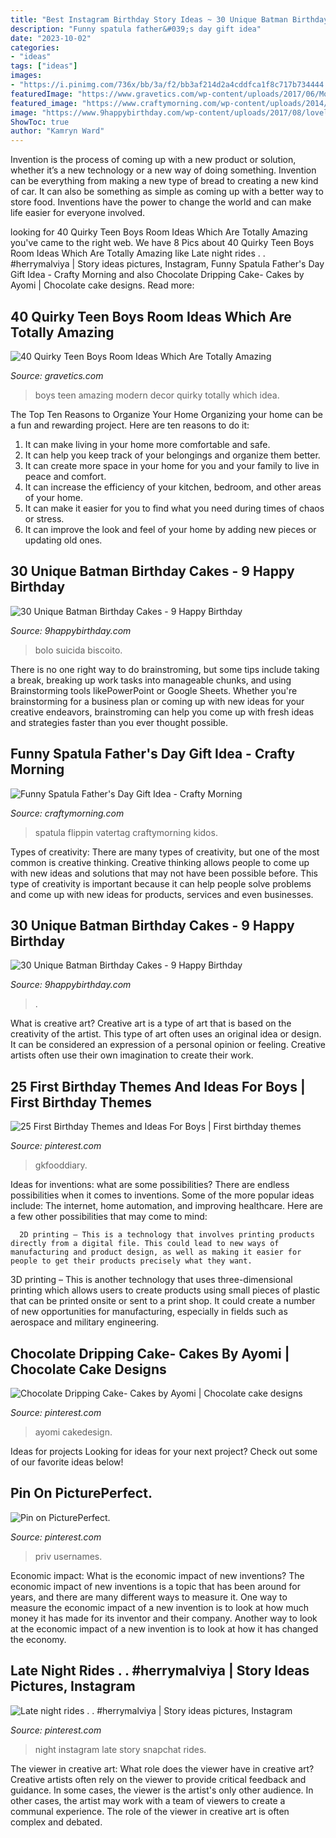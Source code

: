 ```yaml
---
title: "Best Instagram Birthday Story Ideas ~ 30 Unique Batman Birthday Cakes"
description: "Funny spatula father&#039;s day gift idea"
date: "2023-10-02"
categories:
- "ideas"
tags: ["ideas"]
images:
- "https://i.pinimg.com/736x/bb/3a/f2/bb3af214d2a4cddfca1f8c717b734444.jpg"
featuredImage: "https://www.gravetics.com/wp-content/uploads/2017/06/Modern-Room-Decor-Idea.jpg"
featured_image: "https://www.craftymorning.com/wp-content/uploads/2014/05/funny-spatula-fathers-day-gift-idea-157x300.png"
image: "https://www.9happybirthday.com/wp-content/uploads/2017/08/lovely-batman-cakes-640x900.jpg"
ShowToc: true
author: "Kamryn Ward"
---
```



Invention is the process of coming up with a new product or solution, whether it’s a new technology or a new way of doing something. Invention can be everything from making a new type of bread to creating a new kind of car. It can also be something as simple as coming up with a better way to store food. Inventions have the power to change the world and can make life easier for everyone involved.

	

		
looking for 40 Quirky Teen Boys Room Ideas Which Are Totally Amazing you've came to the right web. We have 8 Pics about 40 Quirky Teen Boys Room Ideas Which Are Totally Amazing like Late night rides . . #herrymalviya | Story ideas pictures, Instagram, Funny Spatula Father&#039;s Day Gift Idea - Crafty Morning and also Chocolate Dripping Cake- Cakes by Ayomi | Chocolate cake designs. Read more:
		
    
## 40 Quirky Teen Boys Room Ideas Which Are Totally Amazing

<img loading=lazy src="https://www.gravetics.com/wp-content/uploads/2017/06/Modern-Room-Decor-Idea.jpg" onerror="this.onerror=null;this.src='https://tse1.mm.bing.net/th?id=OIP.yDBP20Ouolsrns_n4IY1NgHaLI&amp;pid=15.1';" alt="40 Quirky Teen Boys Room Ideas Which Are Totally Amazing">

_Source: gravetics.com_

>boys teen amazing modern decor quirky totally which idea. 

	

The Top Ten Reasons to Organize Your Home
Organizing your home can be a fun and rewarding project. Here are ten reasons to do it: 
1. It can make living in your home more comfortable and safe.
2. It can help you keep track of your belongings and organize them better. 
3. It can create more space in your home for you and your family to live in peace and comfort. 
4. It can increase the efficiency of your kitchen, bedroom, and other areas of your home. 
5. It can make it easier for you to find what you need during times of chaos or stress. 
6. It can improve the look and feel of your home by adding new pieces or updating old ones. 

    
## 30 Unique Batman Birthday Cakes - 9 Happy Birthday

<img loading=lazy src="https://www.9happybirthday.com/wp-content/uploads/2017/08/funny-batman-cakes-640x853.jpg" onerror="this.onerror=null;this.src='https://tse3.mm.bing.net/th?id=OIP.8yY4iDER5V0HRlBcs9Rb2wHaJ3&amp;pid=15.1';" alt="30 Unique Batman Birthday Cakes - 9 Happy Birthday">

_Source: 9happybirthday.com_

>bolo suicida biscoito. 

	

There is no one right way to do brainstroming, but some tips include taking a break, breaking up work tasks into manageable chunks, and using Brainstorming tools likePowerPoint or Google Sheets. Whether you're brainstorming for a business plan or coming up with new ideas for your creative endeavors, brainstroming can help you come up with fresh ideas and strategies faster than you ever thought possible.

    
## Funny Spatula Father&#039;s Day Gift Idea - Crafty Morning

<img loading=lazy src="https://www.craftymorning.com/wp-content/uploads/2014/05/funny-spatula-fathers-day-gift-idea-157x300.png" onerror="this.onerror=null;this.src='https://tse1.mm.bing.net/th?id=OIP.w5f1nQ9KmyTZsqCD8Y_ArwAAAA&amp;pid=15.1';" alt="Funny Spatula Father&#039;s Day Gift Idea - Crafty Morning">

_Source: craftymorning.com_

>spatula flippin vatertag craftymorning kidos. 

	

Types of creativity:
There are many types of creativity, but one of the most common is creative thinking. Creative thinking allows people to come up with new ideas and solutions that may not have been possible before. This type of creativity is important because it can help people solve problems and come up with new ideas for products, services and even businesses.

    
## 30 Unique Batman Birthday Cakes - 9 Happy Birthday

<img loading=lazy src="https://www.9happybirthday.com/wp-content/uploads/2017/08/lovely-batman-cakes-640x900.jpg" onerror="this.onerror=null;this.src='https://tse1.mm.bing.net/th?id=OIP.hzA1mQ-Q4HnqH-6G-r7x4AHaKa&amp;pid=15.1';" alt="30 Unique Batman Birthday Cakes - 9 Happy Birthday">

_Source: 9happybirthday.com_

>. 

	

What is creative art?
Creative art is a type of art that is based on the creativity of the artist. This type of art often uses an original idea or design. It can be considered an expression of a personal opinion or feeling. Creative artists often use their own imagination to create their work.

    
## 25 First Birthday Themes And Ideas For Boys | First Birthday Themes

<img loading=lazy src="https://i.pinimg.com/736x/bc/1b/a9/bc1ba9063120555d7463eb4496c2e5ac.jpg" onerror="this.onerror=null;this.src='https://tse1.mm.bing.net/th?id=OIP.F_UbeDld10Njd59ZWX6c7AHaLH&amp;pid=15.1';" alt="25 First Birthday Themes and Ideas For Boys | First birthday themes">

_Source: pinterest.com_

>gkfooddiary. 

	

Ideas for inventions: what are some possibilities?
There are endless possibilities when it comes to inventions. Some of the more popular ideas include:
The internet, home automation, and improving healthcare. Here are a few other possibilities that may come to mind: 

      2D printing – This is a technology that involves printing products directly from a digital file. This could lead to new ways of manufacturing and product design, as well as making it easier for people to get their products precisely what they want.
3D printing – This is another technology that uses three-dimensional printing which allows users to create products using small pieces of plastic that can be printed onsite or sent to a print shop. It could create a number of new opportunities for manufacturing, especially in fields such as aerospace and military engineering.

    
## Chocolate Dripping Cake- Cakes By Ayomi | Chocolate Cake Designs

<img loading=lazy src="https://i.pinimg.com/736x/56/e7/0c/56e70ca0fa712313ef63caa62b389ebc.jpg" onerror="this.onerror=null;this.src='https://tse4.mm.bing.net/th?id=OIP.ZfZAvMagtb8jMNpIMX6hOwHaKH&amp;pid=15.1';" alt="Chocolate Dripping Cake- Cakes by Ayomi | Chocolate cake designs">

_Source: pinterest.com_

>ayomi cakedesign. 

	

Ideas for projects
Looking for ideas for your next project? Check out some of our favorite ideas below!

    
## Pin On PicturePerfect.

<img loading=lazy src="https://i.pinimg.com/736x/0a/7d/4c/0a7d4c0cb83e431c780b9bd96becdb2e.jpg" onerror="this.onerror=null;this.src='https://tse2.mm.bing.net/th?id=OIP.-0zhT1LM5PAog5UHG00W3AHaMt&amp;pid=15.1';" alt="Pin on PicturePerfect.">

_Source: pinterest.com_

>priv usernames. 

	

Economic impact: What is the economic impact of new inventions?
The economic impact of new inventions is a topic that has been around for years, and there are many different ways to measure it. One way to measure the economic impact of a new invention is to look at how much money it has made for its inventor and their company. Another way to look at the economic impact of a new invention is to look at how it has changed the economy.

    
## Late Night Rides . . #herrymalviya | Story Ideas Pictures, Instagram

<img loading=lazy src="https://i.pinimg.com/736x/bb/3a/f2/bb3af214d2a4cddfca1f8c717b734444.jpg" onerror="this.onerror=null;this.src='https://tse3.mm.bing.net/th?id=OIP.lC3MyJaLKgMISatl6fGnXgHaMb&amp;pid=15.1';" alt="Late night rides . . #herrymalviya | Story ideas pictures, Instagram">

_Source: pinterest.com_

>night instagram late story snapchat rides. 

	

The viewer in creative art: What role does the viewer have in creative art?
Creative artists often rely on the viewer to provide critical feedback and guidance. In some cases, the viewer is the artist's only other audience. In other cases, the artist may work with a team of viewers to create a communal experience. The role of the viewer in creative art is often complex and debated.

